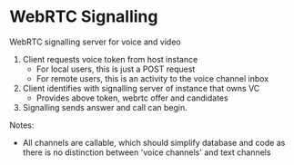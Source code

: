 # WebRTC Signalling

WebRTC signalling server for voice and video

1. Client requests voice token from host instance
    - For local users, this is just a POST request
    - For remote users, this is an activity to the voice channel inbox
2. Client identifies with signalling server of instance that owns VC
    - Provides above token, webrtc offer and candidates
3. Signalling sends answer and call can begin.

Notes:

-   All channels are callable, which should simplify database and code as there is no distinction between 'voice channels' and text channels
